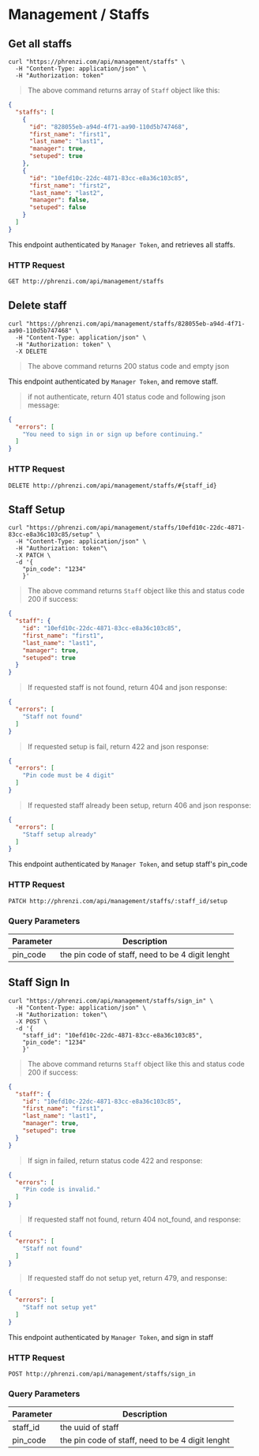 # Management / Staffs

## Get all staffs


```shell
curl "https://phrenzi.com/api/management/staffs" \
  -H "Content-Type: application/json" \
  -H "Authorization: token"
```

> The above command returns array of `Staff` object like this:

```json
{
  "staffs": [
    {
      "id": "828055eb-a94d-4f71-aa90-110d5b747468",
      "first_name": "first1",
      "last_name": "last1",
      "manager": true,
      "setuped": true
    },
    {
      "id": "10efd10c-22dc-4871-83cc-e8a36c103c85",
      "first_name": "first2",
      "last_name": "last2",
      "manager": false,
      "setuped": false
    }
  ]
}
```

This endpoint authenticated by `Manager Token`, and retrieves all staffs.

### HTTP Request

`GET http://phrenzi.com/api/management/staffs`

## Delete staff

```shell
curl "https://phrenzi.com/api/management/staffs/828055eb-a94d-4f71-aa90-110d5b747468" \
  -H "Content-Type: application/json" \
  -H "Authorization: token" \
  -X DELETE
```

> The above command returns 200 status code and empty json

This endpoint authenticated by `Manager Token`, and remove staff.

> if not authenticate, return 401 status code and following json message:

``` json
{
  "errors": [
    "You need to sign in or sign up before continuing."
  ]
}
```

### HTTP Request

`DELETE http://phrenzi.com/api/management/staffs/#{staff_id}`

## Staff Setup

```shell
curl "https://phrenzi.com/api/management/staffs/10efd10c-22dc-4871-83cc-e8a36c103c85/setup" \
  -H "Content-Type: application/json" \
  -H "Authorization: token"\
  -X PATCH \
  -d '{
    "pin_code": "1234"
    }'
```

> The above command returns `Staff` object like this and status code 200 if success:

```json
{
  "staff": {
    "id": "10efd10c-22dc-4871-83cc-e8a36c103c85",
    "first_name": "first1",
    "last_name": "last1",
    "manager": true,
    "setuped": true
  }
}
```

> If requested staff is not found, return 404 and json response:

```json
{
  "errors": [
    "Staff not found"
  ]
}
```

> If requested setup is fail, return 422 and json response:

```json
{
  "errors": [
    "Pin code must be 4 digit"
  ]
}
```

> If requested staff already been setup, return 406 and json response:

```json
{
  "errors": [
    "Staff setup already"
  ]
}
```

This endpoint authenticated by `Manager Token`, and setup staff's pin_code

### HTTP Request

`PATCH http://phrenzi.com/api/management/staffs/:staff_id/setup`

### Query Parameters

Parameter | Description
--------- | -----------
pin_code | the pin code of staff, need to be 4 digit lenght

## Staff Sign In

```shell
curl "https://phrenzi.com/api/management/staffs/sign_in" \
  -H "Content-Type: application/json" \
  -H "Authorization: token"\
  -X POST \
  -d '{
    "staff_id": "10efd10c-22dc-4871-83cc-e8a36c103c85",
    "pin_code": "1234"
    }'
```

> The above command returns `Staff` object like this and status code 200 if success:

```json
{
  "staff": {
    "id": "10efd10c-22dc-4871-83cc-e8a36c103c85",
    "first_name": "first1",
    "last_name": "last1",
    "manager": true,
    "setuped": true
  }
}
```

> If sign in failed, return status code 422 and response:

```json
{
  "errors": [
    "Pin code is invalid."
  ]
}
```

> If requested staff not found, return 404 not_found, and response:

```json
{
  "errors": [
    "Staff not found"
  ]
}
```

> If requested staff do not setup yet, return 479, and response:

```json
{
  "errors": [
    "Staff not setup yet"
  ]
}
```

This endpoint authenticated by `Manager Token`, and sign in staff

### HTTP Request

`POST http://phrenzi.com/api/management/staffs/sign_in`

### Query Parameters

Parameter | Description
--------- | -----------
staff_id | the uuid of staff
pin_code | the pin code of staff, need to be 4 digit lenght
